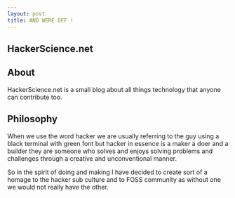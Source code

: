 ```yaml
---
layout: post
title: AND WERE OFF !
---
```


## HackerScience.net

## About
HackerScience.net is a small blog about all things technology that anyone can contribute too.

## Philosophy

When we use the word hacker we are usually referring to the guy using a black terminal with green font but hacker in essence is a maker a doer and a builder they are someone who solves and enjoys solving problems and challenges through a creative and unconventional manner. 

So in the spirit of doing and making I have decided to create sort of a homage to the hacker sub culture and to FOSS community as without one we would not really have the other. 
#
